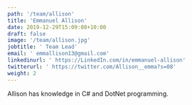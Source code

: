 ```yaml
---
path: '/team/allison'
title: 'Emmanuel Allison'
date: 2019-12-29T15:09:08+10:00
draft: false
image: '/team/allison.jpg'
jobtitle: ' Team Lead'
email: ' emmallison13@gmail.com'
linkedinurl: ' https://LinkedIn.com/in/emmanuel-allison'
twitterurl: ' https://twitter.com/Allison__emma?s=08'
weight: 2
---
```


<p style='text-align: justify'>
    Allison has knowledge in C# and DotNet programming.
</p>

